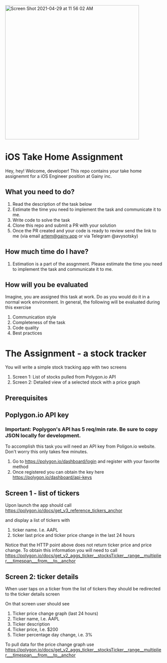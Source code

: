 <img width="429" alt="Screen Shot 2021-04-29 at 11 56 02 AM" src="https://user-images.githubusercontent.com/420428/116526117-ec453a80-a8e1-11eb-9620-789172cdd900.png">



# iOS Take Home Assignment

Hey, hey! Welcome, developer! This repo contains your take home assignemnt for a iOS Engineer position at Gainy inc.

## What you need to do?
1. Read the description of the task below
2. Estimate the time you need to implement the task and communicate it to me. 
3. Write code to solve the task
4. Clone this repo and submit a PR with your solution
5. Once the PR created and your code is ready to review send the link to me (via email artem@gainy.app or via Telegram @avysotsky)

## How much time do I have?
1. Estimation is a part of the assgnment. Please estimate the time you need to implement the task and communicate it to me. 

## How will you be evaluated

Imagine, you are assigned this task at work. Do as you would do it in a normal work environment. 
In general, the following will be evaluated during this exercise

1. Communication style
1. Completeness of the task 
2. Code quality
3. Best practices

# The Assignment - a stock tracker

You will write a simple stock tracking app with two screens
1. Screen 1: List of stocks pulled from Polygon.io API
2. Screen 2: Detailed view of a selected stock with a price graph 

## Prerequisites

## Poplygon.io API key

### Important: Poplygon's API has 5 req/min rate. Be sure to copy JSON locally for development. 

To accomplish this task you will need an API key from Poligon.io website. Don't worry this only takes few minutes.

1. Go to https://polygon.io/dashboard/login and register with your favorite method
2. Once registered you can obtain the key here https://polygon.io/dashboard/api-keys

## Screen 1 - list of tickers

Upon launch the app should call https://polygon.io/docs/get_v3_reference_tickers_anchor 

and display a list of tickers with

1. ticker name. I.e. AAPL
2. ticker last price and ticker price change in the last 24 hours

Notice that the HTTP point above does not return ticker price and price change. 
To obtain this information you will need to call https://polygon.io/docs/get_v2_aggs_ticker__stocksTicker__range__multiplier___timespan___from___to__anchor

## Screen 2: ticker details

When user taps on a ticker from the list of tickers they should be redirected to the ticker details screen

On that screen user should see
1. Ticker price change graph (last 24 hours)
2. Ticker name, I.e. AAPL
3. Ticker description
4. Ticker price, I.e. $200
5. Ticker percentage day change, i.e. 3%

To pull data for the price change graph use https://polygon.io/docs/get_v2_aggs_ticker__stocksTicker__range__multiplier___timespan___from___to__anchor




